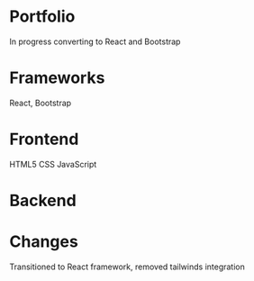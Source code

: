 # Portfolio
In progress converting to React and Bootstrap

# Frameworks
React, Bootstrap

# Frontend
HTML5
CSS
JavaScript

# Backend

# Changes
Transitioned to React framework, removed tailwinds integration

